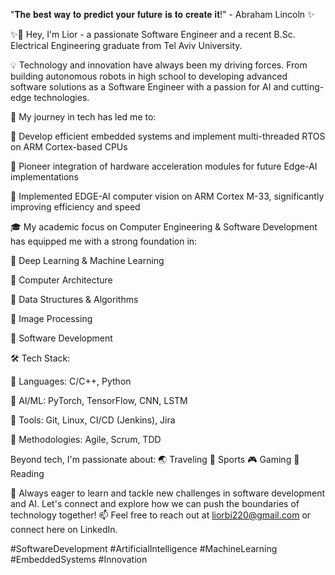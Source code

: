 "𝐓𝐡𝐞 𝐛𝐞𝐬𝐭 𝐰𝐚𝐲 𝐭𝐨 𝐩𝐫𝐞𝐝𝐢𝐜𝐭 𝐲𝐨𝐮𝐫 𝐟𝐮𝐭𝐮𝐫𝐞 𝐢𝐬 𝐭𝐨 𝐜𝐫𝐞𝐚𝐭𝐞 𝐢𝐭!" - Abraham Lincoln ✨



✨🙋 Hey, I'm Lior - a passionate Software Engineer and a recent B.Sc. Electrical Engineering graduate from Tel Aviv University.

💡 Technology and innovation have always been my driving forces. From building autonomous robots in high school to developing advanced software solutions as a Software Engineer with a passion for AI and cutting-edge technologies.

🔬 My journey in tech has led me to:

🔹 Develop efficient embedded systems and implement multi-threaded RTOS on ARM Cortex-based CPUs

🔹 Pioneer integration of hardware acceleration modules for future Edge-AI implementations

🔹 Implemented EDGE-AI computer vision on ARM Cortex M-33, significantly improving efficiency and speed
 

 
🎓 My academic focus on Computer Engineering & Software Development has equipped me with a strong foundation in:

🔹 Deep Learning & Machine Learning

🔹 Computer Architecture

🔹 Data Structures & Algorithms

🔹 Image Processing

🔹 Software Development


🛠️ Tech Stack:

🔹 Languages: C/C++, Python

🔹 AI/ML: PyTorch, TensorFlow, CNN, LSTM

🔹 Tools: Git, Linux, CI/CD (Jenkins), Jira

🔹 Methodologies: Agile, Scrum, TDD


Beyond tech, I'm passionate about:
🌏 Traveling
🏀 Sports
🎮 Gaming
📖 Reading

🌟 Always eager to learn and tackle new challenges in software development and AI. Let's connect and explore how we can push the boundaries of technology together!
📫 Feel free to reach out at liorbi220@gmail.com or connect here on LinkedIn.

#SoftwareDevelopment #ArtificialIntelligence #MachineLearning #EmbeddedSystems #Innovation
